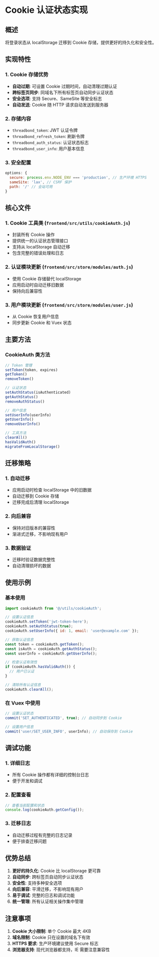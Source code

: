 # Cookie 认证状态实现

## 概述

将登录状态从 localStorage 迁移到 Cookie 存储，提供更好的持久化和安全性。

## 实现特性

### 1. Cookie 存储优势
- **自动过期**: 可设置 Cookie 过期时间，自动清理过期认证
- **跨标签页同步**: 同域名下所有标签页自动同步认证状态
- **安全选项**: 支持 Secure、SameSite 等安全标志
- **自动发送**: Cookie 随 HTTP 请求自动发送到服务器

### 2. 存储内容
- `threadbond_token`: JWT 认证令牌
- `threadbond_refresh_token`: 刷新令牌
- `threadbond_auth_status`: 认证状态标志
- `threadbond_user_info`: 用户基本信息

### 3. 安全配置
```javascript
options: {
  secure: process.env.NODE_ENV === 'production', // 生产环境 HTTPS
  sameSite: 'lax', // CSRF 保护
  path: '/' // 全站可用
}
```

## 核心文件

### 1. Cookie 工具类 (`frontend/src/utils/cookieAuth.js`)
- 封装所有 Cookie 操作
- 提供统一的认证状态管理接口
- 支持从 localStorage 自动迁移
- 包含完整的错误处理和日志

### 2. 认证模块更新 (`frontend/src/store/modules/auth.js`)
- 使用 Cookie 存储替代 localStorage
- 应用启动时自动迁移旧数据
- 保持向后兼容性

### 3. 用户模块更新 (`frontend/src/store/modules/user.js`)
- 从 Cookie 恢复用户信息
- 同步更新 Cookie 和 Vuex 状态

## 主要方法

### CookieAuth 类方法
```javascript
// Token 管理
setToken(token, expires)
getToken()
removeToken()

// 认证状态
setAuthStatus(isAuthenticated)
getAuthStatus()
removeAuthStatus()

// 用户信息
setUserInfo(userInfo)
getUserInfo()
removeUserInfo()

// 工具方法
clearAll()
hasValidAuth()
migrateFromLocalStorage()
```

## 迁移策略

### 1. 自动迁移
- 应用启动时检查 localStorage 中的旧数据
- 自动迁移到 Cookie 存储
- 迁移完成后清理 localStorage

### 2. 向后兼容
- 保持对旧版本的兼容性
- 渐进式迁移，不影响现有用户

### 3. 数据验证
- 迁移时验证数据完整性
- 自动清理损坏的数据

## 使用示例

### 基本使用
```javascript
import cookieAuth from '@/utils/cookieAuth';

// 设置认证信息
cookieAuth.setToken('jwt-token-here');
cookieAuth.setAuthStatus(true);
cookieAuth.setUserInfo({ id: 1, email: 'user@example.com' });

// 获取认证信息
const token = cookieAuth.getToken();
const isAuth = cookieAuth.getAuthStatus();
const userInfo = cookieAuth.getUserInfo();

// 检查认证有效性
if (cookieAuth.hasValidAuth()) {
  // 用户已认证
}

// 清除所有认证信息
cookieAuth.clearAll();
```

### 在 Vuex 中使用
```javascript
// 设置认证状态
commit('SET_AUTHENTICATED', true); // 自动同步到 Cookie

// 设置用户信息
commit('user/SET_USER_INFO', userInfo); // 自动保存到 Cookie
```

## 调试功能

### 1. 详细日志
- 所有 Cookie 操作都有详细的控制台日志
- 便于开发和调试

### 2. 配置查看
```javascript
// 查看当前配置和状态
console.log(cookieAuth.getConfig());
```

### 3. 迁移日志
- 自动迁移过程有完整的日志记录
- 便于排查迁移问题

## 优势总结

1. **更好的持久化**: Cookie 比 localStorage 更可靠
2. **自动同步**: 跨标签页自动同步认证状态
3. **安全性**: 支持多种安全选项
4. **向后兼容**: 平滑迁移，不影响现有用户
5. **易于调试**: 完整的日志和调试功能
6. **统一管理**: 所有认证相关操作集中管理

## 注意事项

1. **Cookie 大小限制**: 单个 Cookie 最大 4KB
2. **域名限制**: Cookie 只在设置的域名下有效
3. **HTTPS 要求**: 生产环境建议使用 Secure 标志
4. **浏览器支持**: 现代浏览器都支持，IE 需要注意兼容性